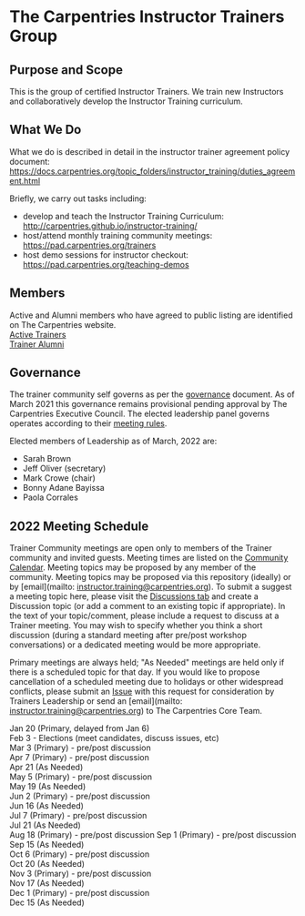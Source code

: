 # The Carpentries Instructor Trainers Group

## Purpose and Scope

This is the group of certified Instructor Trainers. We train new Instructors and collaboratively develop the Instructor Training curriculum.

## What We Do
What we do is described in detail in the instructor trainer agreement policy document: https://docs.carpentries.org/topic_folders/instructor_training/duties_agreement.html

Briefly, we carry out tasks including:
- develop and teach the Instructor Training Curriculum: http://carpentries.github.io/instructor-training/
- host/attend monthly training community meetings: https://pad.carpentries.org/trainers
- host demo sessions for instructor checkout: https://pad.carpentries.org/teaching-demos

## Members
Active and Alumni members who have agreed to public listing are identified on The Carpentries website.  
[Active Trainers](https://carpentries.org/trainers/)  
[Trainer Alumni](https://carpentries.org/trainer_alumni/)

## Governance

The trainer community self governs as per the [governance](governance.md) document. As of March 2021 this governance remains provisional pending approval by The Carpentries Executive Council.
The elected leadership panel governs operates according to their [meeting rules](policy/leader_meeting_rules.md).

Elected members of Leadership as of March, 2022 are:
- Sarah Brown 
- Jeff Oliver (secretary)
- Mark Crowe (chair)
- Bonny Adane Bayissa
- Paola Corrales


## 2022 Meeting Schedule

Trainer Community meetings are open only to members of the Trainer community and invited guests. Meeting times are listed on the [Community Calendar](https://carpentries.org/community/#community-events). 
Meeting topics may be proposed by any member of the community. Meeting topics may be proposed via this repository (ideally) or by [email](mailto: instructor.training@carpentries.org). 
To submit a suggest a meeting topic here, please visit the [Discussions tab](https://github.com/carpentries/trainers/discussions) and 
create a Discussion topic (or add a comment to an existing topic if appropriate). 
In the text of your topic/comment, please include a request to discuss at a Trainer meeting. You may wish to specify whether you 
think a short discussion (during a standard meeting after pre/post workshop conversations) or a dedicated meeting would be more appropriate. 
  
Primary meetings are always held; "As Needed" meetings are held only if there is a scheduled topic for that day. 
If you would like to propose cancellation of a scheduled meeting due to holidays or other widespread conflicts, please submit an [Issue](https://github.com/carpentries/trainers/issues) 
with this request for consideration by Trainers Leadership or send an [email](mailto: instructor.training@carpentries.org) to The Carpentries Core Team.

Jan 20 (Primary, delayed from Jan 6)  
Feb 3 - Elections (meet candidates, discuss issues, etc)  
Mar 3 (Primary) - pre/post discussion  
Apr 7 (Primary) - pre/post discussion  
Apr 21 (As Needed)  
May 5 (Primary) - pre/post discussion  
May 19 (As Needed)  
Jun 2 (Primary) - pre/post discussion  
Jun 16 (As Needed)  
Jul 7 (Primary) - pre/post discussion  
Jul 21 (As Needed)   
Aug 18 (Primary) - pre/post discussion
Sep 1 (Primary) - pre/post discussion  
Sep 15 (As Needed)  
Oct 6 (Primary) - pre/post discussion  
Oct 20 (As Needed)  
Nov 3 (Primary) - pre/post discussion  
Nov 17 (As Needed)  
Dec 1 (Primary) - pre/post discussion  
Dec 15 (As Needed)  
